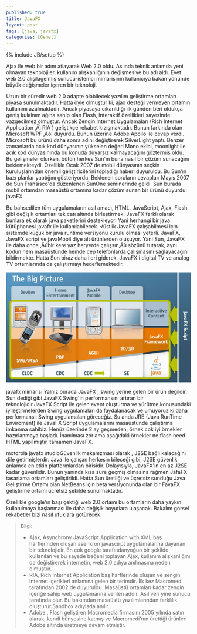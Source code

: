 ```yaml
---
published: true
title: JavaFX
layout: post
tags: [java, javafx]
categories: [Genel]
---
```

{% include JB/setup %}


Ajax ile web bir adım atlayarak Web 2.0 oldu. Aslında teknik anlamda yeni olmayan teknolojiler, kullanım alışkanlığının değişmesiye bu adı aldı. Evet web 2.0 alışılagelmiş sunucu-istemci mimarisinin kullanıcıya bakan yönünde büyük değişmeler içeren bir teknoloji.

Uzun bir süredir web 2.0 adapte olabilecek yazılım geliştirme ortamları piyasa sunulmaktadır. Hatta öyle olmuştur ki, ajax desteği vermeyen ortamın kullanımı azalmaktadır. Ancak piyasaya cıkarıldığı ilk günden beri oldukça geniş kulalnım ağına sahip olan Flash, interaktif özellikleri sayesinde vazgecilmez olmuştur. Ancak Zengin İnternet Uygulamaları (Rich Internet Application ‚Äì RIA ) geliştikçe rekabet kızışmaktadır.
Bunun farkında olan Microsoft WPF ‚ÄòI duyurdu. Bunun üzerine Adobe Apollo ile cevap verdi. Microsoft bu ürünü daha sonra adını değiştirerek SilverLight yaptı. Benzer zamanlarda acık kod dünyasının yükselen değeri Mono ekibi, moonlight ile acık kod dünyasınında bu konuda duyarsız kalmayacağını göztermiş oldu. Bu gelişmeler olurken, bütün herkes Sun'ın buna nasıl bir çözüm sunacağını beklemekteydi. Özellikle Ocak 2007 de mobil dünyasının seçkin kuruluşlarından önemli geliştiricilerini topladığı haberi duyuruldu. Bu Sun'ın bazı planlar yaptığını gösteriyordu. Beklenen soruların cevapları Mayıs 2007 de Sun Fransisco'da düzenlenen SunOne seminerinde geldi. Sun burada mobil ortamdan masaüstü ortamına kadar çözüm sunan bir ürünü duyurdu: javaFX.

Bu bahsedilen tüm uygulamaların asıl amacı, HTML, JavaScript, Ajax, Flash gibi değişik ortamları tek catı altında birleştirmek. JavaFX farklı olarak bunlara ek olarak java paketlerini destekleyor. Yani herhangi bir java kütüphanesi javafx ile kullanılabilecek. √ústlik JavaFX çalışabilmesi için sistemde küçük bir java runtime versiyonu kurulu olması yeterli. JavaFX, JavaFX script ve javaMobil diye alt ürünlerden oluşuyor. Yani Sun, JavaFX ile daha once ‚Äúbir kere yaz heryerde çalışsın‚Äù sözünü tutarak, aynı kodun hem masaüstünde hemde cep telefonlarda çalışmasını sağlayacağını bildirmekte. Hatta Sun biraz daha ileri giderek, JavaFX'i digital TV ve analog TV ortamlarında da çalıştırmayı hedeflemektedir.

![javaFX mimarisi](/images/ig_javafx_architecture1.jpg)

javafx mimarisi Yalnız burada JavaFX , swing yerine gelen bir ürün değildir. Sun dediği gibi JavaFX Swing'in performansını artıran bir teknolojidir.JavaFX Script ile gelen event oluşturma ve yürütme konusundaki iyileştirmelerden Swing uygulamaları da faydalanacak ve umuyoruz ki daha performanslı Swing uygulamaları göreceğiz. Şu anda JRE (Java RunTime Enviroment) ile JavaFX Script uygulamalarını masaüstünde çalıştırma imkanına sahibiz.
Henüz üzerinde 2 ay geçmeden, örnek cok iyi örnekler hazırlanmaya başladı. İnanılması zor ama aşağıdaki örnekler ne flash need HTML yapılmıştır, tamamen JavaFX.

motorola javafx studioGüvenlik mekanızması olarak , J2SE bağlı kalacağını dile getirmişlerdir. Java ile çalışan herkesin bileceği gibi, J2SE güvenlik anlamda en etkin platformlardan birisidir. Dolayısıyla, JavaFX'in en az J2SE kadar güvenlidir.
Bunun yanında kısa süre geçmiş olmasına rağmen JafaFX tasarlama ortamları geliştirildi. Hatta Sun üretiiği ve üçretsiz sunduğu Java Geliştirme Ortamı olan NetBeans için beta versiyonunda olan bir FavaFX geliştirme ortamı ücretsiz şekilde sunulmaktadır.

Özellikle google'ın başı çektiği web 2.0 ortamı bu ortamların daha yaykın kullanılmaya başlanması ile daha değişik boyutlara ulaşacak. Bakalım görsel rekabetler bizi nasıl ufuklara götürecek.
>Bilgi:
> * Ajax, Asynchrony JavaScript Application with XML baş harflerinden oluşan asenkron javascirpt uygulamalarına dayanan bir teknolojidir. En çok google tarafındanyoğun bir şekilde kullanılan ve bu sayede beğeni toplayan Ajax, kullanım alışkanlığını da değiştirerek internetin, web 2.0 adıya anılmasına neden olmuştur.
> * RIA, Rich Internet Application baş harflerinde oluşan ve sengin internet içerikleri anlamına gelen bir terimdir. İlk kez Macromedi tarafından 2002 de duyuruldu. Masaüstü ortamları kadar zengin içeriğe sahip web uygulamarına verilen addır. Asıl veri yine sunucu tarafında olur. Bu bakımdan masaüstü yazılımlarından farklılık oluşturur.Sandbox adıylada anılır.
> * Adobe , Flash geliştiren Macromedia firmasını 2005 yılında satın alarak, kendi bünyesine katmış ve Macromedi'nın ürettiği ürünleri Adobe altında üretmeye devam etmiştir.